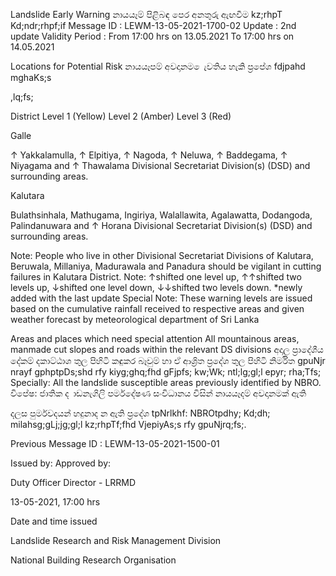 Landslide Early Warning නායයෑම් පිළිබඳ පෙර අනතුරු ඇඟවීම kz;rhpT Kd;ndr;rhpf;if Message ID : LEWM-13-05-2021-1700-02 Update : 2nd update Validity Period : From 17:00 hrs on 13.05.2021 To 17:00 hrs on 14.05.2021

Locations for Potential Risk නායයෑපම් අවදානම ෙැවතිය හැකි ප්‍රපේශ fdjpahd mghaKs;s

,lq;fs;

District Level 1 (Yellow) Level 2 (Amber) Level 3 (Red)

Galle

↑ Yakkalamulla, ↑ Elpitiya, ↑ Nagoda, ↑ Neluwa, ↑ Baddegama, ↑ Niyagama and ↑ Thawalama Divisional Secretariat Division(s) (DSD) and surrounding areas.

Kalutara

Bulathsinhala, Mathugama, Ingiriya, Walallawita, Agalawatta, Dodangoda, Palindanuwara and ↑ Horana Divisional Secretariat Division(s) (DSD) and surrounding areas.

Note: People who live in other Divisional Secretariat Divisions of Kalutara, Beruwala, Millaniya, Madurawala and Panadura should be vigilant in cutting failures in Kalutara District. Note: ↑shifted one level up, ↑↑shifted two levels up, ↓shifted one level down, ↓↓shifted two levels down. *newly added with the last update Special Note: These warning levels are issued based on the cumulative rainfall received to respective areas and given weather forecast by meteorological department of Sri Lanka

Areas and places which need special attention All mountainous areas, manmade cut slopes and roads within the relevant DS divisions අදාල ප්‍රාදේශීය දේකම් දකාට්ඨාශ තුල පිහිටි කඳුකර බෑවුම් හා ඒ ආශ්‍රිත ප්‍රදේශ තුල පිහිටි නිර්මිත gpuNjr nrayf gphptpDs;shd rfy kiyg;ghq;fhd gFjpfs; kw;Wk; ntl;lg;gl;l epyr; rha;Tfs; Specially: All the landslide susceptible areas previously identified by NBRO. විපේෂ: ජාතික ද ාඩනැගිලි පර්මදේෂණ සංවිධානය විසින් නායයෑදම් අවදානමක් ඇති

දලස පුර්මවදයන් හදුනාද න ඇති ප්‍රදේශ tpNrlkhf: NBROtpdhy; Kd;dh; milahsg;gLj;jg;gl;l kz;rhpTf;fhd VjepiyAs;s rfy gpuNjrq;fs;.

Previous Message ID : LEWM-13-05-2021-1500-01

Issued by: Approved by:

Duty Officer Director - LRRMD

13-05-2021, 17:00 hrs

Date and time issued

Landslide Research and Risk Management Division

National Building Research Organisation